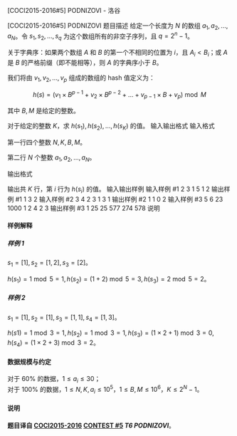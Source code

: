 



[COCI2015-2016#5] PODNIZOVI - 洛谷














[COCI2015-2016#5] PODNIZOVI
题目描述
给定一个长度为 $N$ 的数组 $a_1,a_2,\dots,a_N$。令 $s_1,s_2,\dots,s_q$ 为这个数组所有的非空子序列，且 $q=2^n-1$。

关于字典序：如果两个数组 $A$ 和 $B$ 的第一个不相同的位置为 $i$，且 $A_i<B_i$；或 $A$ 是 $B$ 的严格前缀（即不能相等），则 $A$ 的字典序小于 $B$。

我们将由 $v_1,v_2,\dots,v_p$ 组成的数组的 hash 值定义为：

$$h(s)=(v_1\times B^{p-1}+v_2\times B^{p-2}+\dots +v_{p-1}\times B+v_p) \bmod M$$

其中 $B,M$ 是给定的整数。

对于给定的整数 $K$，求 $h(s_1),h(s_2),\dots,h(s_K)$ 的值。
输入输出格式
输入格式

第一行四个整数 $N,K,B,M$。

第二行 $N$ 个整数 $a_1,a_2,\dots,a_N$。


输出格式

输出共 $K$ 行，第 $i$ 行为 $h(s_i)$ 的值。
输入输出样例
输入样例 #1
2 3 1 5
1 2
输出样例 #1
1
3
2
输入样例 #2
3 4 2 3
1 3 1
输出样例 #2
1
1
0
2
输入样例 #3
5 6 23 1000
1 2 4 2 3
输出样例 #3
1
25
25
577
274
578
说明
#### 样例解释

##### 样例 $1$

$s_1 = [1], s_2 = [1, 2], s_3 = [2]$。

$h(s_1) = 1 \bmod 5 = 1, h(s_2) =(1 + 2) \bmod 5 = 3, h(s_3) = 2 \bmod 5 = 2$。

##### 样例 $2$

$s_1 = [1], s_2 = [1], s_3 = [1, 1], s_4 = [1, 3]$。

$h(s1) = 1 \bmod 3 = 1,h(s_2) = 1 \bmod 3 = 1, h(s_3) = (1 \times 2 + 1) \bmod 3 = 0, h(s_4) = (1 \times 2 + 3) \bmod 3 = 2$。



#### 数据规模与约定
对于 $60\%$ 的数据，$1\le a_i\le 30$；  
对于 $100\%$ 的数据，$1\le N,K,a_i\le 10^5$，$1\le B,M\le 10^6$，$K\le 2^N-1$。

#### 说明

**题目译自 [COCI2015-2016](https://hsin.hr/coci/archive/2015_2016/) [CONTEST #5](https://hsin.hr/coci/archive/2015_2016/contest5_tasks.pdf) *T6 PODNIZOVI***。






